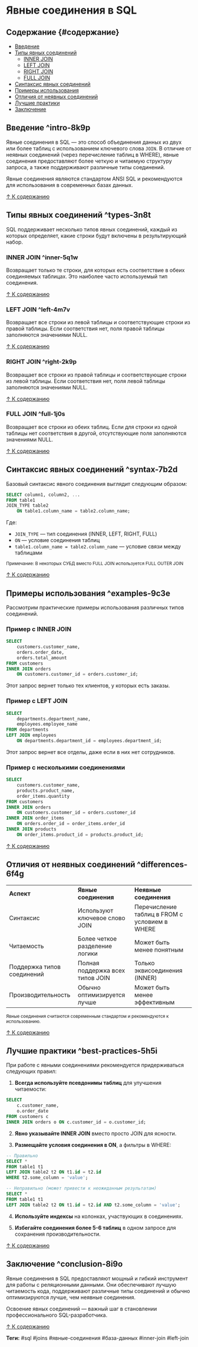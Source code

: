 
# Явные соединения в SQL

## Содержание {#содержание}
- [Введение](#^intro-8k9p)
- [Типы явных соединений](#^types-3n8t)
  - [INNER JOIN](#^inner-5q1w)
  - [LEFT JOIN](#^left-4m7v)
  - [RIGHT JOIN](#^right-2k9p)
  - [FULL JOIN](#^full-1j0s)
- [Синтаксис явных соединений](#^syntax-7b2d)
- [Примеры использования](#^examples-9c3e)
- [Отличия от неявных соединений](#^differences-6f4g)
- [Лучшие практики](#^best-practices-5h5i)
- [Заключение](#^conclusion-8i9o)

## Введение ^intro-8k9p
Явные соединения в SQL — это способ объединения данных из двух или более таблиц с использованием ключевого слова `JOIN`. В отличие от неявных соединений (через перечисление таблиц в WHERE), явные соединения предоставляют более четкую и читаемую структуру запроса, а также поддерживают различные типы соединений.

Явные соединения являются стандартом ANSI SQL и рекомендуются для использования в современных базах данных.

[↑ К содержанию](#содержание)

## Типы явных соединений ^types-3n8t
SQL поддерживает несколько типов явных соединений, каждый из которых определяет, какие строки будут включены в результирующий набор.

### INNER JOIN ^inner-5q1w
Возвращает только те строки, для которых есть соответствие в обеих соединяемых таблицах. Это наиболее часто используемый тип соединения.

[↑ К содержанию](#содержание)

### LEFT JOIN ^left-4m7v
Возвращает все строки из левой таблицы и соответствующие строки из правой таблицы. Если соответствия нет, поля правой таблицы заполняются значениями NULL.

[↑ К содержанию](#содержание)

### RIGHT JOIN ^right-2k9p
Возвращает все строки из правой таблицы и соответствующие строки из левой таблицы. Если соответствия нет, поля левой таблицы заполняются значениями NULL.

[↑ К содержанию](#содержание)

### FULL JOIN ^full-1j0s
Возвращает все строки из обеих таблиц. Если для строки из одной таблицы нет соответствия в другой, отсутствующие поля заполняются значениями NULL.

[↑ К содержанию](#содержание)

## Синтаксис явных соединений ^syntax-7b2d
Базовый синтаксис явного соединения выглядит следующим образом:

```sql
SELECT column1, column2, ...
FROM table1
JOIN_TYPE table2 
    ON table1.column_name = table2.column_name;
```

Где:
- `JOIN_TYPE` — тип соединения (INNER, LEFT, RIGHT, FULL)
- `ON` — условие соединения таблиц
- `table1.column_name = table2.column_name` — условие связи между таблицами

<small>Примечание: В некоторых СУБД вместо FULL JOIN используется FULL OUTER JOIN</small>

[↑ К содержанию](#содержание)

## Примеры использования ^examples-9c3e
Рассмотрим практические примеры использования различных типов соединений.

### Пример с INNER JOIN
```sql
SELECT 
    customers.customer_name,
    orders.order_date,
    orders.total_amount
FROM customers
INNER JOIN orders 
    ON customers.customer_id = orders.customer_id;
```
Этот запрос вернет только тех клиентов, у которых есть заказы.

### Пример с LEFT JOIN
```sql
SELECT 
    departments.department_name,
    employees.employee_name
FROM departments
LEFT JOIN employees 
    ON departments.department_id = employees.department_id;
```
Этот запрос вернет все отделы, даже если в них нет сотрудников.

### Пример с несколькими соединениями
```sql
SELECT 
    customers.customer_name,
    products.product_name,
    order_items.quantity
FROM customers
INNER JOIN orders 
    ON customers.customer_id = orders.customer_id
INNER JOIN order_items 
    ON orders.order_id = order_items.order_id
INNER JOIN products 
    ON order_items.product_id = products.product_id;
```

[↑ К содержанию](#содержание)

## Отличия от неявных соединений ^differences-6f4g
<table>
<tr>
    <td><strong>Аспект</strong></td>
    <td><strong>Явные соединения</strong></td>
    <td><strong>Неявные соединения</strong></td>
</tr>
<tr>
    <td>Синтаксис</td>
    <td>Используют ключевое слово JOIN</td>
    <td>Перечисление таблиц в FROM с условием в WHERE</td>
</tr>
<tr>
    <td>Читаемость</td>
    <td>Более четкое разделение логики</td>
    <td>Может быть менее понятным</td>
</tr>
<tr>
    <td>Поддержка типов соединений</td>
    <td>Полная поддержка всех типов JOIN</td>
    <td>Только эквисоединения (INNER)</td>
</tr>
<tr>
    <td>Производительность</td>
    <td>Обычно оптимизируется лучше</td>
    <td>Может быть менее эффективным</td>
</tr>
</table>

<small>Явные соединения считаются современным стандартом и рекомендуются к использованию.</small>

[↑ К содержанию](#содержание)

## Лучшие практики ^best-practices-5h5i
При работе с явными соединениями рекомендуется придерживаться следующих правил:

1. **Всегда используйте псевдонимы таблиц** для улучшения читаемости:
```sql
SELECT 
    c.customer_name,
    o.order_date
FROM customers c
INNER JOIN orders o ON c.customer_id = o.customer_id;
```

2. **Явно указывайте INNER JOIN** вместо просто JOIN для ясности.

3. **Размещайте условия соединения в ON**, а фильтры в WHERE:
```sql
-- Правильно
SELECT * 
FROM table1 t1
LEFT JOIN table2 t2 ON t1.id = t2.id
WHERE t2.some_column = 'value';

-- Неправильно (может привести к неожиданным результатам)
SELECT * 
FROM table1 t1
LEFT JOIN table2 t2 ON t1.id = t2.id AND t2.some_column = 'value';
```

4. **Используйте индексы** на колонках, участвующих в соединениях.

5. **Избегайте соединения более 5-6 таблиц** в одном запросе для сохранения производительности.

[↑ К содержанию](#содержание)

## Заключение ^conclusion-8i9o
Явные соединения в SQL предоставляют мощный и гибкий инструмент для работы с реляционными данными. Они обеспечивают лучшую читаемость кода, поддерживают различные типы соединений и обычно оптимизируются лучше, чем неявные соединения.

Освоение явных соединений — важный шаг в становлении профессионального SQL-разработчика.

[↑ К содержанию](#содержание)

**Теги:** #sql #joins #явные-соединения #база-данных #inner-join #left-join
```